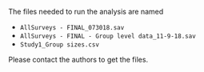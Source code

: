 The files needed to run the analysis are named

- `AllSurveys - FINAL_073018.sav`
- `AllSurveys - FINAL - Group level data_11-9-18.sav`
- `Study1_Group sizes.csv`

Please contact the authors to get the files.
